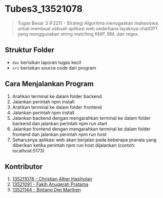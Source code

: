 # Tubes3_13521078
> Tugas Besar 3 IF2211 - Strategi Algoritma menugaskan mahasiswa untuk membuat sebuah aplikasi web sederhana layaknya chatGPT yang menggunakan string matching KMP, BM, dan regex.

## Struktur Folder
- `doc` berisikan laporan tugas kecil
- `src` berisikan source code dari program

## Cara Menjalankan Program
1.  Arahkan terminal ke dalam folder backend
2.	Jalankan perintah npm install
3.	Arahkan terminal ke dalam folder frontend
4.	Jalankan perintah npm install
5.	Jalankan backend dengan mengarahkan terminal ke dalam folder backend dan jalankan perintah npm run start
6.	Jalankan frontend dengan mengarahkan terminal ke dalam folder frontend dan jalankan perintah npm run host
7.	Seharusnya aplikasi web akan berjalan pada beberapa pranala yang diberikan ketika perintah npm run host dijalankan (contoh: localhost:5173)

## Kontributor
1. [135211078 - Christian Alber Hasiholan](https://github.com/ChrisAlberth)
2. [13521091 - Fakih Anugerah Pratama](https://github.com/fakihap)
3. [13521144 - Bintang Dwi Marthen](https://github.com/Marthenn)
